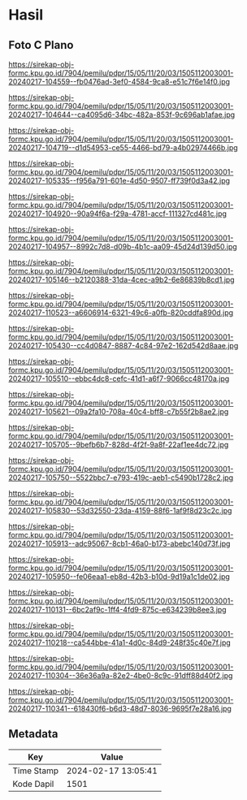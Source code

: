 # Hasil

## Foto C Plano

https://sirekap-obj-formc.kpu.go.id/7904/pemilu/pdpr/15/05/11/20/03/1505112003001-20240217-104559--fb0476ad-3ef0-4584-9ca8-e51c7f6e14f0.jpg

https://sirekap-obj-formc.kpu.go.id/7904/pemilu/pdpr/15/05/11/20/03/1505112003001-20240217-104644--ca4095d6-34bc-482a-853f-9c696ab1afae.jpg

https://sirekap-obj-formc.kpu.go.id/7904/pemilu/pdpr/15/05/11/20/03/1505112003001-20240217-104719--d1d54953-ce55-4466-bd79-a4b02974466b.jpg

https://sirekap-obj-formc.kpu.go.id/7904/pemilu/pdpr/15/05/11/20/03/1505112003001-20240217-105335--f956a791-601e-4d50-9507-ff739f0d3a42.jpg

https://sirekap-obj-formc.kpu.go.id/7904/pemilu/pdpr/15/05/11/20/03/1505112003001-20240217-104920--90a94f6a-f29a-4781-accf-111327cd481c.jpg

https://sirekap-obj-formc.kpu.go.id/7904/pemilu/pdpr/15/05/11/20/03/1505112003001-20240217-104957--8992c7d8-d09b-4b1c-aa09-45d24d139d50.jpg

https://sirekap-obj-formc.kpu.go.id/7904/pemilu/pdpr/15/05/11/20/03/1505112003001-20240217-105146--b2120388-31da-4cec-a9b2-6e86839b8cd1.jpg

https://sirekap-obj-formc.kpu.go.id/7904/pemilu/pdpr/15/05/11/20/03/1505112003001-20240217-110523--a6606914-6321-49c6-a0fb-820cddfa890d.jpg

https://sirekap-obj-formc.kpu.go.id/7904/pemilu/pdpr/15/05/11/20/03/1505112003001-20240217-105430--cc4d0847-8887-4c84-97e2-162d542d8aae.jpg

https://sirekap-obj-formc.kpu.go.id/7904/pemilu/pdpr/15/05/11/20/03/1505112003001-20240217-105510--ebbc4dc8-cefc-41d1-a6f7-9066cc48170a.jpg

https://sirekap-obj-formc.kpu.go.id/7904/pemilu/pdpr/15/05/11/20/03/1505112003001-20240217-105621--09a2fa10-708a-40c4-bff8-c7b55f2b8ae2.jpg

https://sirekap-obj-formc.kpu.go.id/7904/pemilu/pdpr/15/05/11/20/03/1505112003001-20240217-105705--9befb6b7-828d-4f2f-9a8f-22af1ee4dc72.jpg

https://sirekap-obj-formc.kpu.go.id/7904/pemilu/pdpr/15/05/11/20/03/1505112003001-20240217-105750--5522bbc7-e793-419c-aeb1-c5490b1728c2.jpg

https://sirekap-obj-formc.kpu.go.id/7904/pemilu/pdpr/15/05/11/20/03/1505112003001-20240217-105830--53d32550-23da-4159-88f6-1af9f8d23c2c.jpg

https://sirekap-obj-formc.kpu.go.id/7904/pemilu/pdpr/15/05/11/20/03/1505112003001-20240217-105913--adc95067-8cb1-46a0-b173-abebc140d73f.jpg

https://sirekap-obj-formc.kpu.go.id/7904/pemilu/pdpr/15/05/11/20/03/1505112003001-20240217-105950--fe06eaa1-eb8d-42b3-b10d-9d19a1c1de02.jpg

https://sirekap-obj-formc.kpu.go.id/7904/pemilu/pdpr/15/05/11/20/03/1505112003001-20240217-110131--6bc2af9c-1ff4-4fd9-875c-e634239b8ee3.jpg

https://sirekap-obj-formc.kpu.go.id/7904/pemilu/pdpr/15/05/11/20/03/1505112003001-20240217-110218--ca544bbe-41a1-4d0c-84d9-248f35c40e7f.jpg

https://sirekap-obj-formc.kpu.go.id/7904/pemilu/pdpr/15/05/11/20/03/1505112003001-20240217-110304--36e36a9a-82e2-4be0-8c9c-91dff88d40f2.jpg

https://sirekap-obj-formc.kpu.go.id/7904/pemilu/pdpr/15/05/11/20/03/1505112003001-20240217-110341--618430f6-b6d3-48d7-8036-9695f7e28a16.jpg


## Metadata

| Key        | Value               |
| ---------- | ------------------- |
| Time Stamp | 2024-02-17 13:05:41 |
| Kode Dapil | 1501                |



